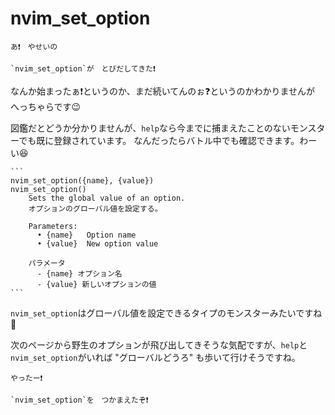 # nvim_set_option

```
あ❗　やせいの

`nvim_set_option`が　とびだしてきた❗
```

なんか始まったぁ❗というのか、まだ続いてんのぉ❓というのかわかりませんが へっちゃらです😉

図鑑だとどうか分かりませんが、`help`なら今までに捕まえたことのないモンスターでも既に登録されています。
なんだったらバトル中でも確認できます。わーい😆

~~~admonish info title=":h nvim_set_option"
```
nvim_set_option({name}, {value})                           nvim_set_option()
    Sets the global value of an option.
    オプションのグローバル値を設定する。

    Parameters:  
      • {name}   Option name
      • {value}  New option value

    パラメータ  
      - {name} オプション名
      - {value} 新しいオプションの値
```
~~~

`nvim_set_option`はグローバル値を設定できるタイプのモンスターみたいですね🤔

次のページから野生のオプションが飛び出してきそうな気配ですが、`help`と`nvim_set_option`がいれば "グローバルどうろ" も歩いて行けそうですね。

```admonish success
やったー❗

`nvim_set_option`を　つかまえたぞ❗
```

